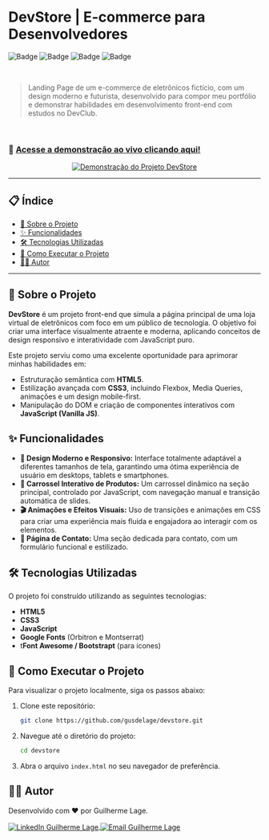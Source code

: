 # DevStore | E-commerce para Desenvolvedores

![Badge](https://img.shields.io/badge/STATUS-CONCLUÍDO-green) ![Badge](https://img.shields.io/badge/HTML5-E34F26?style=for-the-badge&logo=html5&logoColor=white) ![Badge](https://img.shields.io/badge/CSS3-1572B6?style=for-the-badge&logo=css3&logoColor=white) ![Badge](https://img.shields.io/badge/JavaScript-F7DF1E?style=for-the-badge&logo=javascript&logoColor=black)

<br>

> Landing Page de um e-commerce de eletrônicos fictício, com um design moderno e futurista, desenvolvido para compor meu portfólio e demonstrar habilidades em desenvolvimento front-end com estudos no DevClub.

<br>

### 🚀 [**Acesse a demonstração ao vivo clicando aqui!**](https://guidelage.github.io/devstore/)

<p align="center">
  <a href="https://guidelage.github.io/devstore/">
    <img src="https://raw.githubusercontent.com/guidelage/devstore/main/landingpage-devstore.gif" alt="Demonstração do Projeto DevStore"/>
  </a>
</p>

---

## 📋 Índice

- [📌 Sobre o Projeto](#-sobre-o-projeto)
- [✨ Funcionalidades](#-funcionalidades)
- [🛠️ Tecnologias Utilizadas](#-tecnologias-utilizadas)
- [🚀 Como Executar o Projeto](#-como-executar-o-projeto)
- [👨‍💻 Autor](#-autor)

---

## 📌 Sobre o Projeto

**DevStore** é um projeto front-end que simula a página principal de uma loja virtual de eletrônicos com foco em um público de tecnologia. O objetivo foi criar uma interface visualmente atraente e moderna, aplicando conceitos de design responsivo e interatividade com JavaScript puro.

Este projeto serviu como uma excelente oportunidade para aprimorar minhas habilidades em:

-   Estruturação semântica com **HTML5**.
-   Estilização avançada com **CSS3**, incluindo Flexbox, Media Queries, animações e um design mobile-first.
-   Manipulação do DOM e criação de componentes interativos com **JavaScript (Vanilla JS)**.

## ✨ Funcionalidades

-   **🎨 Design Moderno e Responsivo:** Interface totalmente adaptável a diferentes tamanhos de tela, garantindo uma ótima experiência de usuário em desktops, tablets e smartphones.
-   **🔄 Carrossel Interativo de Produtos:** Um carrossel dinâmico na seção principal, controlado por JavaScript, com navegação manual e transição automática de slides.
-   **🎬 Animações e Efeitos Visuais:** Uso de transições e animações em CSS para criar uma experiência mais fluida e engajadora ao interagir com os elementos.
-   **📝 Página de Contato:** Uma seção dedicada para contato, com um formulário funcional e estilizado.

## 🛠️ Tecnologias Utilizadas

O projeto foi construído utilizando as seguintes tecnologias:

-   **HTML5**
-   **CSS3**
-   **JavaScript**
-   **Google Fonts** (Orbitron e Montserrat)
-   t**Font Awesome / Bootstrapt** (para ícones)

## 🚀 Como Executar o Projeto

Para visualizar o projeto localmente, siga os passos abaixo:

1.  Clone este repositório:
    ```bash
    git clone https://github.com/gusdelage/devstore.git
    ```
2.  Navegue até o diretório do projeto:
    ```bash
    cd devstore
    ```
3.  Abra o arquivo `index.html` no seu navegador de preferência.

## 👨‍💻 Autor

Desenvolvido com ❤️ por Guilherme Lage.

<p align="left">
  <a href="https://www.linkedin.com/in/souguilage/" target="_blank">
    <img align="center" src="https://img.shields.io/badge/LinkedIn-0077B5?style=for-the-badge&logo=linkedin&logoColor=white" alt="LinkedIn Guilherme Lage"/>
  </a>
  <a href="mailto:souguilage@gmail.com" target="_blank">
    <img align="center" src="https://img.shields.io/badge/Email-D14836?style=for-the-badge&logo=gmail&logoColor=white" alt="Email Guilherme Lage"/>
  </a>
</p>
